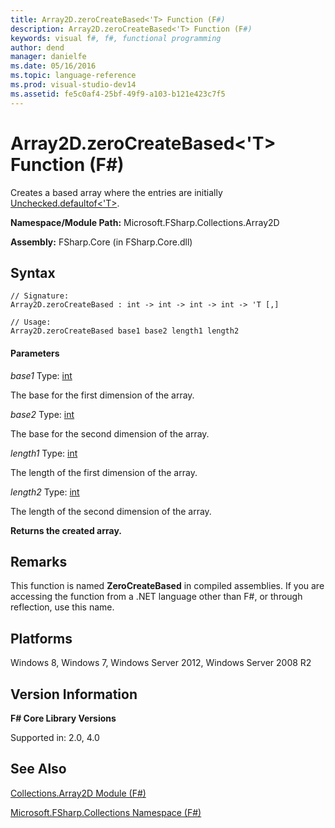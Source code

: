 ```yaml
---
title: Array2D.zeroCreateBased<'T> Function (F#)
description: Array2D.zeroCreateBased<'T> Function (F#)
keywords: visual f#, f#, functional programming
author: dend
manager: danielfe
ms.date: 05/16/2016
ms.topic: language-reference
ms.prod: visual-studio-dev14
ms.assetid: fe5c0af4-25bf-49f9-a103-b121e423c7f5 
---
```


# Array2D.zeroCreateBased<'T> Function (F#)

Creates a based array where the entries are initially [Unchecked.defaultof&lt;'T&gt;](http://msdn.microsoft.com/en-us/library/9ff97f2a-1bd4-4f4c-afbe-5886a74ab977).

**Namespace/Module Path:** Microsoft.FSharp.Collections.Array2D

**Assembly:** FSharp.Core (in FSharp.Core.dll)

## Syntax

```
// Signature:
Array2D.zeroCreateBased : int -> int -> int -> int -> 'T [,]

// Usage:
Array2D.zeroCreateBased base1 base2 length1 length2
```

#### Parameters

*base1*
Type: [int](http://msdn.microsoft.com/en-us/library/025d5455-3622-4ea5-9573-3ecbd4ee1375)

The base for the first dimension of the array.

*base2*
Type: [int](http://msdn.microsoft.com/en-us/library/025d5455-3622-4ea5-9573-3ecbd4ee1375)

The base for the second dimension of the array.

*length1*
Type: [int](http://msdn.microsoft.com/en-us/library/025d5455-3622-4ea5-9573-3ecbd4ee1375)

The length of the first dimension of the array.

*length2*
Type: [int](http://msdn.microsoft.com/en-us/library/025d5455-3622-4ea5-9573-3ecbd4ee1375)

The length of the second dimension of the array.

**Returns the created array.**

## Remarks

This function is named **ZeroCreateBased** in compiled assemblies. If you are accessing the function from a .NET language other than F#, or through reflection, use this name.

## Platforms

Windows 8, Windows 7, Windows Server 2012, Windows Server 2008 R2

## Version Information

**F# Core Library Versions**

Supported in: 2.0, 4.0

## See Also

[Collections.Array2D Module &#40;F&#35;&#41;](Collections.Array2D-Module-%5BFSharp%5D.md)

[Microsoft.FSharp.Collections Namespace &#40;F&#35;&#41;](Microsoft.FSharp.Collections-Namespace-%5BFSharp%5D.md)
